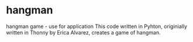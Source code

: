 # hangman
hangman game - use for application
This code written in Pyhton, originially written in Thonny by Erica Alvarez, creates a game of hangman.
